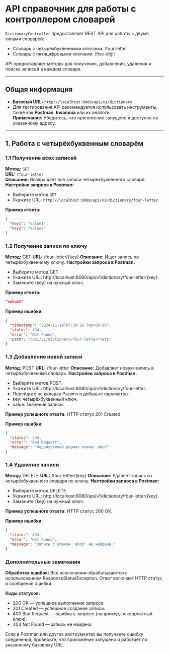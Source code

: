 # API справочник для работы с контроллером словарей

`DictionaryController` предоставляет REST API для работы с двумя типами словарей:

- Словарь с четырёхбуквенными ключами.  /four-letter
- Словарь с пятицифровыми ключами.  /five-digit

API предоставляет методы для получения, добавления, удаления и поиска записей в каждом словаре.

---

## Общая информация

- **Базовый URL:** `http://localhost:8080/api/v1/dictionary`
- Для тестирования API рекомендуется использовать инструменты, такие как **Postman**, **Insomnia** или их аналоги.  
  **Примечание:** Убедитесь, что приложение запущено и доступно по указанному адресу.

---

## 1. Работа с четырёхбуквенным словарём

### 1.1 Получение всех записей

**Метод:** `GET`  
**URL:** `/four-letter`  
**Описание:** Возвращает все записи четырёхбуквенного словаря.  
**Настройки запроса в Postman:**

- Выберите метод `GET`.
- Укажите URL: `http://localhost:8080/api/v1/dictionary/four-letter`.

**Пример ответа:**

```json
{
  "key1": "value1",
  "key2": "value2"
}
```

### 1.2 Получение записи по ключу

**Метод:** GET
**URL:** /four-letter/{key}
**Описание:** Ищет запись по четырёхбуквенному ключу.
**Настройки запроса в Postman:**

- Выберите метод GET.
- Укажите URL: http://localhost:8080/api/v1/dictionary/four-letter/{key}.
- Замените {key} на нужный ключ.

**Пример ответа:**

```json
"value1"
```

**Пример ошибки:**

```json
{
  "timestamp": "2024-11-19T07:39:18.749+00:00",
  "status": 404,
  "error": "Not Found",
  "path": "/api/v1/dictionary/four-letter/tets"
}
```

### 1.3 Добавление новой записи

**Метод:** POST
**URL:** /four-letter
**Описание:** Добавляет новую запись в четырёхбуквенный словарь.
**Настройки запроса в Postman:**

- Выберите метод POST.
- Укажите URL: http://localhost:8080/api/v1/dictionary/four-letter.
- Перейдите на вкладку Params и добавьте параметры:
- key: четырёхбуквенный ключ.
- value: значение записи.

**Пример успешного ответа:**
HTTP статус 201 Created.

**Пример ошибки:**

```json
{
  "status": 400,
  "error": "Bad Request",
  "message": "Недопустимый формат ключа: abcd"
}
```

### 1.4 Удаление записи

**Метод:** DELETE
**URL:** /four-letter/{key}
**Описание:** Удаляет запись из четырёхбуквенного словаря по ключу.
**Настройки запроса в Postman:**

- Выберите метод DELETE.
- Укажите URL: http://localhost:8080/api/v1/dictionary/four-letter/{key}.
- Замените {key} на нужный ключ.

**Пример успешного ответа:**
HTTP статус 200 OK.

**Пример ошибки:**

```json
{
  "status": 404,
  "error": "Not Found",
  "message": "Запись с ключом 'abcd' не найдена."
}
```

### Дополнительные замечания
**Обработка ошибок:**
Все исключения обрабатываются с использованием ResponseStatusException. Ответ включает HTTP статус и сообщение ошибки.

**Коды статусов:**
- 200 OK — успешное выполнение запроса.
- 201 Created — успешное создание записи.
- 400 Bad Request — ошибка в запросе (например, некорректный ключ).
- 404 Not Found — запись не найдена.

Если в Postman или других инструментах вы получаете ошибку соединения, проверьте, что приложение запущено и работает по указанному базовому URL.
